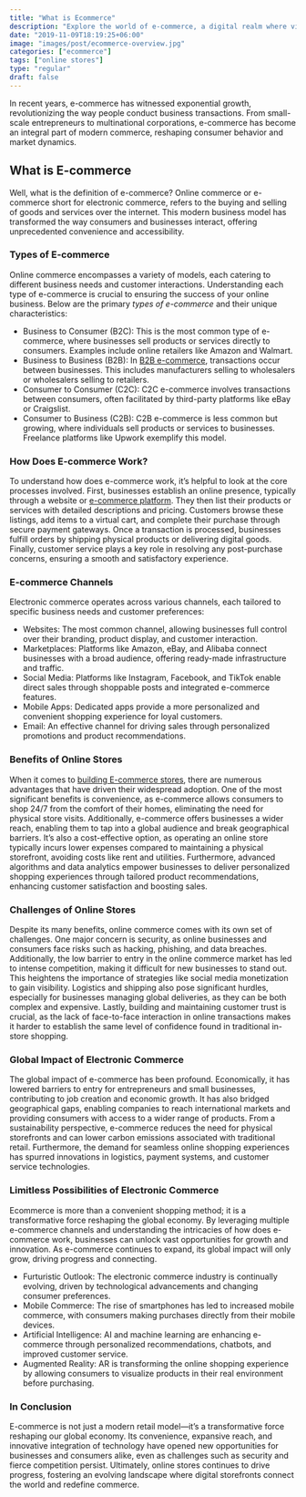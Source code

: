 ```yaml
---
title: "What is Ecommerce"
description: "Explore the world of e-commerce, a digital realm where virtual markets redefine commerce. Find digital storefronts & the dynamic landscape of modern business."
date: "2019-11-09T18:19:25+06:00"
image: "images/post/ecommerce-overview.jpg"
categories: ["ecommerce"]
tags: ["online stores"]
type: "regular"
draft: false
---
```


In recent years, e-commerce has witnessed exponential growth, revolutionizing the way people conduct business transactions. From small-scale entrepreneurs to multinational corporations, e-commerce has become an integral part of modern commerce, reshaping consumer behavior and market dynamics.

## What is E-commerce

Well, what is the definition of e-commerce? Online commerce or e-commerce short for electronic commerce, refers to the buying and selling of goods and services over the internet. This modern business model has transformed the way consumers and businesses interact, offering unprecedented convenience and accessibility.

### Types of E-commerce

Online commerce encompasses a variety of models, each catering to different business needs and customer interactions. Understanding each type of e-commerce is crucial to ensuring the success of your online business. Below are the primary _types of e-commerce_ and their unique characteristics:

- Business to Consumer (B2C): This is the most common type of e-commerce, where businesses sell products or services directly to consumers. Examples include online retailers like Amazon and Walmart.
- Business to Business (B2B): In [B2B e-commerce](/blog/b2b-ecommerce/), transactions occur between businesses. This includes manufacturers selling to wholesalers or wholesalers selling to retailers.
- Consumer to Consumer (C2C): C2C e-commerce involves transactions between consumers, often facilitated by third-party platforms like eBay or Craigslist.
- Consumer to Business (C2B): C2B e-commerce is less common but growing, where individuals sell products or services to businesses. Freelance platforms like Upwork exemplify this model.

### How Does E-commerce Work?

To understand how does e-commerce work, it’s helpful to look at the core processes involved. First, businesses establish an online presence, typically through a website or [e-commerce platform](/blog/best-ecommerce-platforms/). They then list their products or services with detailed descriptions and pricing. Customers browse these listings, add items to a virtual cart, and complete their purchase through secure payment gateways. Once a transaction is processed, businesses fulfill orders by shipping physical products or delivering digital goods. Finally, customer service plays a key role in resolving any post-purchase concerns, ensuring a smooth and satisfactory experience.

### E-commerce Channels

Electronic commerce operates across various channels, each tailored to specific business needs and customer preferences:

- Websites: The most common channel, allowing businesses full control over their branding, product display, and customer interaction.
- Marketplaces: Platforms like Amazon, eBay, and Alibaba connect businesses with a broad audience, offering ready-made infrastructure and traffic.
- Social Media: Platforms like Instagram, Facebook, and TikTok enable direct sales through shoppable posts and integrated e-commerce features.
- Mobile Apps: Dedicated apps provide a more personalized and convenient shopping experience for loyal customers.
- Email: An effective channel for driving sales through personalized promotions and product recommendations.

### Benefits of Online Stores

When it comes to [building E-commerce stores](/blog/launch-an-ecommerce-store/), there are numerous advantages that have driven their widespread adoption. One of the most significant benefits is convenience, as e-commerce allows consumers to shop 24/7 from the comfort of their homes, eliminating the need for physical store visits. Additionally, e-commerce offers businesses a wider reach, enabling them to tap into a global audience and break geographical barriers. It’s also a cost-effective option, as operating an online store typically incurs lower expenses compared to maintaining a physical storefront, avoiding costs like rent and utilities. Furthermore, advanced algorithms and data analytics empower businesses to deliver personalized shopping experiences through tailored product recommendations, enhancing customer satisfaction and boosting sales.

### Challenges of Online Stores

Despite its many benefits, online commerce comes with its own set of challenges. One major concern is security, as online businesses and consumers face risks such as hacking, phishing, and data breaches. Additionally, the low barrier to entry in the online commerce market has led to intense competition, making it difficult for new businesses to stand out. This heightens the importance of strategies like social media monetization to gain visibility. Logistics and shipping also pose significant hurdles, especially for businesses managing global deliveries, as they can be both complex and expensive. Lastly, building and maintaining customer trust is crucial, as the lack of face-to-face interaction in online transactions makes it harder to establish the same level of confidence found in traditional in-store shopping.

### Global Impact of Electronic Commerce

The global impact of e-commerce has been profound. Economically, it has lowered barriers to entry for entrepreneurs and small businesses, contributing to job creation and economic growth. It has also bridged geographical gaps, enabling companies to reach international markets and providing consumers with access to a wider range of products. From a sustainability perspective, e-commerce reduces the need for physical storefronts and can lower carbon emissions associated with traditional retail. Furthermore, the demand for seamless online shopping experiences has spurred innovations in logistics, payment systems, and customer service technologies.

### Limitless Possibilities of Electronic Commerce

Ecommerce is more than a convenient shopping method; it is a transformative force reshaping the global economy. By leveraging multiple e-commerce channels and understanding the intricacies of how does e-commerce work, businesses can unlock vast opportunities for growth and innovation. As e-commerce continues to expand, its global impact will only grow, driving progress and connecting.

- Furturistic Outlook: The electronic commerce industry is continually evolving, driven by technological advancements and changing consumer preferences.
- Mobile Commerce: The rise of smartphones has led to increased mobile commerce, with consumers making purchases directly from their mobile devices.
- Artificial Intelligence: AI and machine learning are enhancing e-commerce through personalized recommendations, chatbots, and improved customer service.
- Augmented Reality: AR is transforming the online shopping experience by allowing consumers to visualize products in their real environment before purchasing.

### In Conclusion

E-commerce is not just a modern retail model—it’s a transformative force reshaping our global economy. Its convenience, expansive reach, and innovative integration of technology have opened new opportunities for businesses and consumers alike, even as challenges such as security and fierce competition persist. Ultimately, online stores continues to drive progress, fostering an evolving landscape where digital storefronts connect the world and redefine commerce.
